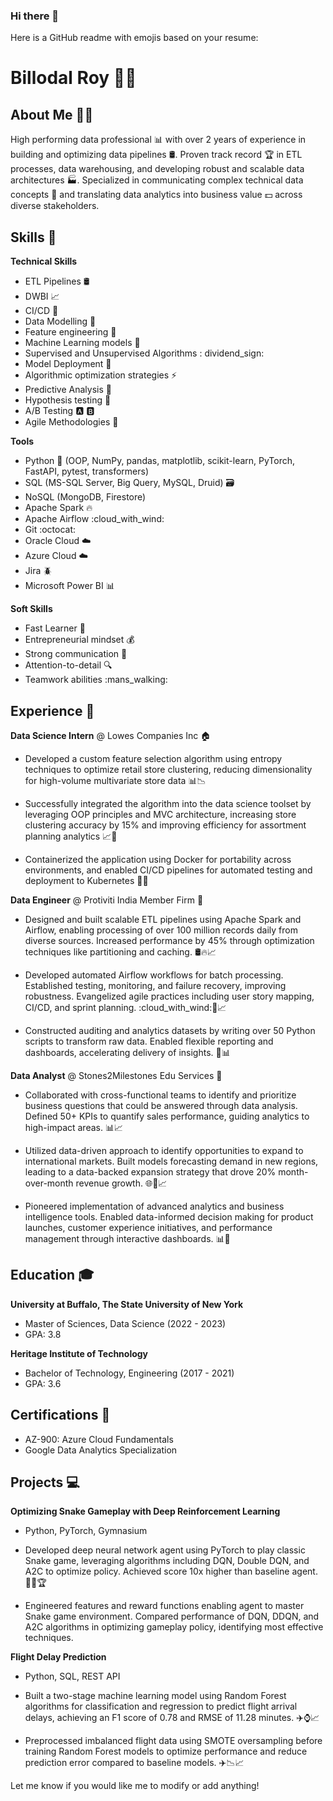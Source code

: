 ### Hi there 👋

<!--
**billodalroy/billodalroy** is a ✨ _special_ ✨ repository because its `README.md` (this file) appears on your GitHub profile.

Here are some ideas to get you started:

- 🔭 I’m currently working on ...
- 🌱 I’m currently learning ...
- 👯 I’m looking to collaborate on ...
- 🤔 I’m looking for help with ...
- 💬 Ask me about ...
- 📫 How to reach me: ...
- 😄 Pronouns: ...
- ⚡ Fun fact: ...
-->
Here is a GitHub readme with emojis based on your resume:

# Billodal Roy :man_technologist:

## About Me :raising_hand_man:

High performing data professional :bar_chart: with over 2 years of experience in building and optimizing data pipelines :oil_drum:. Proven track record :trophy: in ETL processes, data warehousing, and developing robust and scalable data architectures :factory:. Specialized in communicating complex technical data concepts :speech_balloon: and translating data analytics into business value :dollar: across diverse stakeholders. 

## Skills :muscle:

**Technical Skills**

- ETL Pipelines :oil_drum:
- DWBI :chart_with_upwards_trend:
- CI/CD :repeat:
- Data Modelling :busts_in_silhouette:  
- Feature engineering :wrench:
- Machine Learning models :robot:
- Supervised and Unsupervised Algorithms : dividend_sign:
- Model Deployment :rocket:
- Algorithmic optimization strategies :zap:
- Predictive Analysis :crystal_ball:
- Hypothesis testing :microscope:
- A/B Testing :a: :b:
- Agile Methodologies :dash:

**Tools**

- Python :snake: (OOP, NumPy, pandas, matplotlib, scikit-learn, PyTorch, FastAPI, pytest, transformers)
- SQL (MS-SQL Server, Big Query, MySQL, Druid) :card_file_box:
- NoSQL (MongoDB, Firestore)
- Apache Spark :fire: 
- Apache Airflow :cloud_with_wind:
- Git :octocat:
- Oracle Cloud :cloud:
- Azure Cloud :cloud:	
- Jira :beetle:
- Microsoft Power BI :bar_chart:	

**Soft Skills**

- Fast Learner :runner:
- Entrepreneurial mindset :moneybag:
- Strong communication :loudspeaker:
- Attention-to-detail :mag:
- Teamwork abilities :mans_walking:

## Experience :briefcase:

**Data Science Intern** @ Lowes Companies Inc :house:

- Developed a custom feature selection algorithm using entropy techniques to optimize retail store clustering, reducing dimensionality for high-volume multivariate store data :bar_chart::chart_with_downwards_trend:

- Successfully integrated the algorithm into the data science toolset by leveraging OOP principles and MVC architecture, increasing store clustering accuracy by 15% and improving efficiency for assortment planning analytics :chart_with_upwards_trend::rocket:

- Containerized the application using Docker for portability across environments, and enabled CI/CD pipelines for automated testing and deployment to Kubernetes :whale::repeat:

**Data Engineer** @ Protiviti India Member Firm :office:	

- Designed and built scalable ETL pipelines using Apache Spark and Airflow, enabling processing of over 100 million records daily from diverse sources. Increased performance by 45% through optimization techniques like partitioning and caching. :oil_drum::fire::chart_with_upwards_trend:

- Developed automated Airflow workflows for batch processing. Established testing, monitoring, and failure recovery, improving robustness. Evangelized agile practices including user story mapping, CI/CD, and sprint planning. :cloud_with_wind::repeat::chart_with_upwards_trend:

- Constructed auditing and analytics datasets by writing over 50 Python scripts to transform raw data. Enabled flexible reporting and dashboards, accelerating delivery of insights.	:snake::bar_chart:

**Data Analyst** @ Stones2Milestones Edu Services :school:

- Collaborated with cross-functional teams to identify and prioritize business questions that could be answered through data analysis. Defined 50+ KPIs to quantify sales performance, guiding analytics to high-impact areas. :bar_chart::chart_with_upwards_trend:

- Utilized data-driven approach to identify opportunities to expand to international markets. Built models forecasting demand in new regions, leading to a data-backed expansion strategy that drove 20% month-over-month revenue growth. :globe_with_meridians::crystal_ball::chart_with_upwards_trend:

- Pioneered implementation of advanced analytics and business intelligence tools. Enabled data-informed decision making for product launches, customer experience initiatives, and performance management through interactive dashboards. :bar_chart::tada:

## Education :mortar_board:

**University at Buffalo, The State University of New York**

- Master of Sciences, Data Science (2022 - 2023)
- GPA: 3.8

**Heritage Institute of Technology** 

- Bachelor of Technology, Engineering (2017 - 2021)
- GPA: 3.6

## Certifications :medal_sports:

- AZ-900: Azure Cloud Fundamentals
- Google Data Analytics Specialization 

## Projects :computer:

**Optimizing Snake Gameplay with Deep Reinforcement Learning**

- Python, PyTorch, Gymnasium

- Developed deep neural network agent using PyTorch to play classic Snake game, leveraging algorithms including DQN, Double DQN, and A2C to optimize policy. Achieved score 10x higher than baseline agent. :snake::robot::trophy:

- Engineered features and reward functions enabling agent to master Snake game environment. Compared performance of DQN, DDQN, and A2C algorithms in optimizing gameplay policy, identifying most effective techniques.

**Flight Delay Prediction** 

- Python, SQL, REST API

- Built a two-stage machine learning model using Random Forest algorithms for classification and regression to predict flight arrival delays, achieving an F1 score of 0.78 and RMSE of 11.28 minutes. :airplane::watch::chart_with_upwards_trend:

- Preprocessed imbalanced flight data using SMOTE oversampling before training Random Forest models to optimize performance and reduce prediction error compared to baseline models. :airplane::chart_with_downwards_trend::chart_with_upwards_trend:

Let me know if you would like me to modify or add anything!
